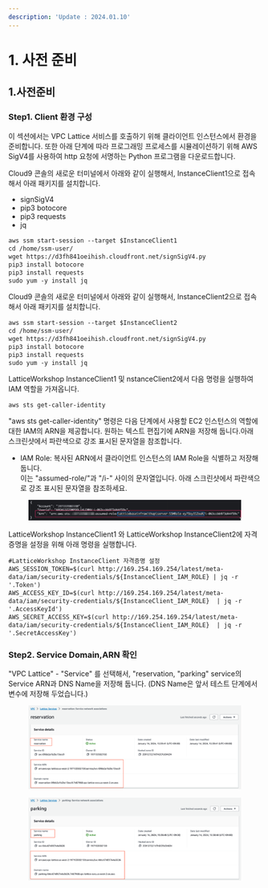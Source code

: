 ```yaml
---
description: 'Update : 2024.01.10'
---
```


# 1. 사전 준비

## 1.사전준비

### Step1. Client 환경 구성

이 섹션에서는 VPC Lattice 서비스를 호출하기 위해 클라이언트 인스턴스에서 환경을 준비합니다. 또한 아래 단계에 따라 프로그래밍 프로세스를 시뮬레이션하기 위해 AWS SigV4를 사용하여 http 요청에 서명하는 Python 프로그램을 다운로드합니다.

Cloud9 콘솔의 새로운 터미널에서 아래와 같이 실행해서, InstanceClient1으로 접속해서 아래 패키지를 설치합니다.

* signSigV4
* pip3 botocore
* pip3 requests
* jq

```
aws ssm start-session --target $InstanceClient1
cd /home/ssm-user/
wget https://d3fh841oeihish.cloudfront.net/signSigV4.py
pip3 install botocore
pip3 install requests
sudo yum -y install jq

```

Cloud9 콘솔의 새로운 터미널에서 아래와 같이 실행해서, InstanceClient2으로 접속해서 아래 패키지를 설치합니다.

```
aws ssm start-session --target $InstanceClient2
cd /home/ssm-user/
wget https://d3fh841oeihish.cloudfront.net/signSigV4.py
pip3 install botocore
pip3 install requests
sudo yum -y install jq

```

LatticeWorkshop InstanceClient1 및 nstanceClient2에서 다음 명령을 실행하여 IAM 역할을 가져옵니다.

```
aws sts get-caller-identity

```

"aws sts get-caller-identity" 명령은 다음 단계에서 사용할 EC2 인스턴스의 역할에 대한 IAM의 ARN을 제공합니다. 원하는 텍스트 편집기에 ARN을 저장해 둡니다.아래 스크린샷에서 파란색으로 강조 표시된 문자열을 참조합니다.

* IAM Role: 복사된 ARN에서 클라이언트 인스턴스의 IAM Role을 식별하고 저장해 둡니다. \
  이는 "assumed-role/"과 "/i-" 사이의 문자열입니다. 아래 스크린샷에서 파란색으로 강조 표시된 문자열을 참조하세요.

<figure><img src="../.gitbook/assets/image (3) (1).png" alt=""><figcaption></figcaption></figure>

LatticeWorkshop InstanceClient1 와 LatticeWorkshop InstanceClient2에 자격 증명을 설정을 위해 아래 명령을 실행합니다.

```
#LatticeWorkshop InstanceClient 자격증명 설정
AWS_SESSION_TOKEN=$(curl http://169.254.169.254/latest/meta-data/iam/security-credentials/${InstanceClient_IAM_ROLE} | jq -r '.Token')
AWS_ACCESS_KEY_ID=$(curl http://169.254.169.254/latest/meta-data/iam/security-credentials/${InstanceClient_IAM_ROLE}  | jq -r '.AccessKeyId')
AWS_SECRET_ACCESS_KEY=$(curl http://169.254.169.254/latest/meta-data/iam/security-credentials/${InstanceClient_IAM_ROLE}  | jq -r '.SecretAccessKey')
```



### Step2. Service Domain,ARN 확인

"VPC Lattice" - "Service" 를 선택해서, "reservation, "parking" service의 Service ARN과 DNS Name을 저장해 둡니다. (DNS Name은 앞서 테스트 단계에서 변수에 저장해 두었습니다.)

<figure><img src="../.gitbook/assets/image (1) (1) (1).png" alt=""><figcaption></figcaption></figure>

<figure><img src="../.gitbook/assets/image (33).png" alt=""><figcaption></figcaption></figure>
